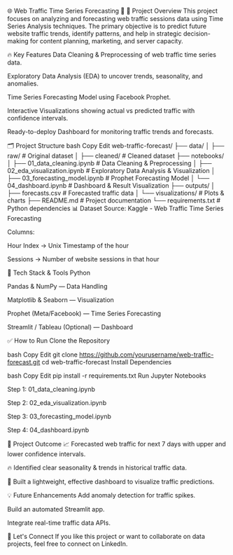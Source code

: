 🌐 Web Traffic Time Series Forecasting 🚀
📄 Project Overview
This project focuses on analyzing and forecasting web traffic sessions data using Time Series Analysis techniques. The primary objective is to predict future website traffic trends, identify patterns, and help in strategic decision-making for content planning, marketing, and server capacity.

🔥 Key Features
Data Cleaning & Preprocessing of web traffic time series data.

Exploratory Data Analysis (EDA) to uncover trends, seasonality, and anomalies.

Time Series Forecasting Model using Facebook Prophet.

Interactive Visualizations showing actual vs predicted traffic with confidence intervals.

Ready-to-deploy Dashboard for monitoring traffic trends and forecasts.

🗂️ Project Structure
bash
Copy
Edit
web-traffic-forecast/
├── data/
│   ├── raw/                # Original dataset
│   ├── cleaned/            # Cleaned dataset
├── notebooks/
│   ├── 01_data_cleaning.ipynb       # Data Cleaning & Preprocessing
│   ├── 02_eda_visualization.ipynb   # Exploratory Data Analysis & Visualization
│   ├── 03_forecasting_model.ipynb   # Prophet Forecasting Model
│   └── 04_dashboard.ipynb           # Dashboard & Result Visualization
├── outputs/
│   ├── forecasts.csv       # Forecasted traffic data
│   └── visualizations/     # Plots & charts
├── README.md               # Project documentation
└── requirements.txt        # Python dependencies
📊 Dataset
Source:
Kaggle - Web Traffic Time Series Forecasting

Columns:

Hour Index → Unix Timestamp of the hour

Sessions → Number of website sessions in that hour

🚀 Tech Stack & Tools
Python

Pandas & NumPy — Data Handling

Matplotlib & Seaborn — Visualization

Prophet (Meta/Facebook) — Time Series Forecasting

Streamlit / Tableau (Optional) — Dashboard

✅ How to Run
Clone the Repository

bash
Copy
Edit
git clone https://github.com/yourusername/web-traffic-forecast.git
cd web-traffic-forecast
Install Dependencies

bash
Copy
Edit
pip install -r requirements.txt
Run Jupyter Notebooks

Step 1: 01_data_cleaning.ipynb

Step 2: 02_eda_visualization.ipynb

Step 3: 03_forecasting_model.ipynb

Step 4: 04_dashboard.ipynb

🎯 Project Outcome
📈 Forecasted web traffic for next 7 days with upper and lower confidence intervals.

🔥 Identified clear seasonality & trends in historical traffic data.

🎯 Built a lightweight, effective dashboard to visualize traffic predictions.

💡 Future Enhancements
Add anomaly detection for traffic spikes.

Build an automated Streamlit app.

Integrate real-time traffic data APIs.

🙌 Let's Connect
If you like this project or want to collaborate on data projects, feel free to connect on LinkedIn.

